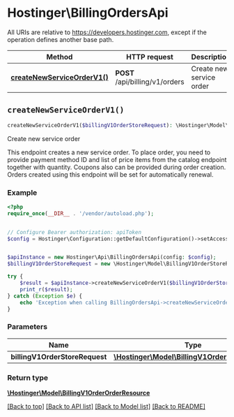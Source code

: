 # Hostinger\BillingOrdersApi

All URIs are relative to https://developers.hostinger.com, except if the operation defines another base path.

| Method | HTTP request | Description |
| ------------- | ------------- | ------------- |
| [**createNewServiceOrderV1()**](BillingOrdersApi.md#createNewServiceOrderV1) | **POST** /api/billing/v1/orders | Create new service order |


## `createNewServiceOrderV1()`

```php
createNewServiceOrderV1($billingV1OrderStoreRequest): \Hostinger\Model\BillingV1OrderOrderResource
```

Create new service order

This endpoint creates a new service order.   To place order, you need to provide payment method ID and list of price items from the catalog endpoint together with quantity. Coupons also can be provided during order creation.  Orders created using this endpoint will be set for automatically renewal.

### Example

```php
<?php
require_once(__DIR__ . '/vendor/autoload.php');


// Configure Bearer authorization: apiToken
$config = Hostinger\Configuration::getDefaultConfiguration()->setAccessToken('YOUR_ACCESS_TOKEN');


$apiInstance = new Hostinger\Api\BillingOrdersApi(config: $config);
$billingV1OrderStoreRequest = new \Hostinger\Model\BillingV1OrderStoreRequest(); // \Hostinger\Model\BillingV1OrderStoreRequest

try {
    $result = $apiInstance->createNewServiceOrderV1($billingV1OrderStoreRequest);
    print_r($result);
} catch (Exception $e) {
    echo 'Exception when calling BillingOrdersApi->createNewServiceOrderV1: ', $e->getMessage(), PHP_EOL;
}
```

### Parameters

| Name | Type | Description  | Notes |
| ------------- | ------------- | ------------- | ------------- |
| **billingV1OrderStoreRequest** | [**\Hostinger\Model\BillingV1OrderStoreRequest**](../Model/BillingV1OrderStoreRequest.md)|  | |

### Return type

[**\Hostinger\Model\BillingV1OrderOrderResource**](../Model/BillingV1OrderOrderResource.md)

[[Back to top]](#) [[Back to API list]](../../README.md#endpoints)
[[Back to Model list]](../../README.md#models)
[[Back to README]](../../README.md)
